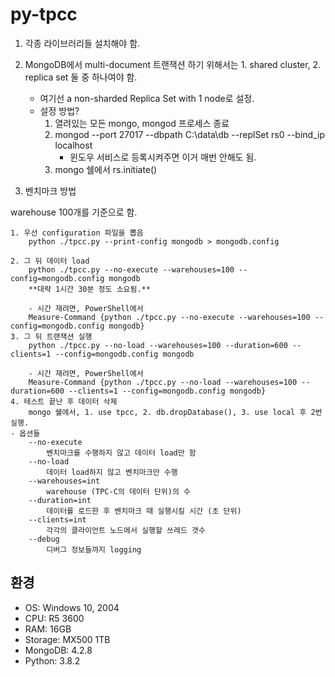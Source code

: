 # py-tpcc

1. 각종 라이브러리들 설치해야 함.

2. MongoDB에서 multi-document 트랜잭션 하기 위해서는 1. shared cluster, 2. replica set 둘 중 하나여야 함.
    - 여기선 a non-sharded Replica Set with 1 node로 설정.
    - 설정 방법?
        1. 열려있는 모든 mongo, mongod 프로세스 종료
        2. mongod --port 27017 --dbpath C:\data\db --replSet rs0 --bind_ip localhost
            - 윈도우 서비스로 등록시켜주면 이거 매번 안해도 됨.
        3. mongo 쉘에서 rs.initiate()
   
3. 벤치마크 방법

warehouse 100개를 기준으로 함.

    1. 우선 configuration 파일을 뽑음
        python ./tpcc.py --print-config mongodb > mongodb.config
 
    2. 그 뒤 데이터 load
        python ./tpcc.py --no-execute --warehouses=100 --config=mongodb.config mongodb
        **대략 1시간 30분 정도 소요됨.**
        
        - 시간 재려면, PowerShell에서
        Measure-Command {python ./tpcc.py --no-execute --warehouses=100 --config=mongodb.config mongodb}
    3. 그 뒤 트랜잭션 실행
        python ./tpcc.py --no-load --warehouses=100 --duration=600 --clients=1 --config=mongodb.config mongodb
        
        - 시간 재려면, PowerShell에서
        Measure-Command {python ./tpcc.py --no-load --warehouses=100 --duration=600 --clients=1 --config=mongodb.config mongodb}
    4. 테스트 끝난 후 데이터 삭제
        mongo 쉘에서, 1. use tpcc, 2. db.dropDatabase(), 3. use local 후 2번 실행.
    - 옵션들
        --no-execute
            벤치마크를 수행하지 않고 데이터 load만 함
        --no-load
            데이터 load하지 않고 벤치마크만 수행
        --warehouses=int
            warehouse (TPC-C의 데이터 단위)의 수
        --duration=int
            데이터를 로드한 후 벤치마크 때 실행시킬 시간 (초 단위)
        --clients=int
            각각의 클라이언트 노드에서 실행할 쓰레드 갯수 
        --debug
            디버그 정보들까지 logging

## 환경

- OS: Windows 10, 2004
- CPU: R5 3600
- RAM: 16GB
- Storage: MX500 1TB
- MongoDB: 4.2.8
- Python: 3.8.2